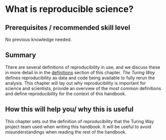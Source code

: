 # What is reproducible science?

## Prerequisites / recommended skill level
No previous knowledge needed.

## Summary
There are several definitions of reproducibility in use, and we discuss these in more detail in in the [definitions](03/definitions.md) section of this chapter.
_The Turing Way_ defines reproducibility as data and code being available to fully rerun the analysis.
This chapter will lay out why reproducibility is important for science and scientists, provide an overview of the most common definitions and define reproducibility for the context of this handbook.

## How this will help you/ why this is useful
This chapter sets out the definition of reproducibility that the Turing Way project team used when writing this handbook.
It will be useful to avoid misunderstandings when reading the rest of the handbook.


